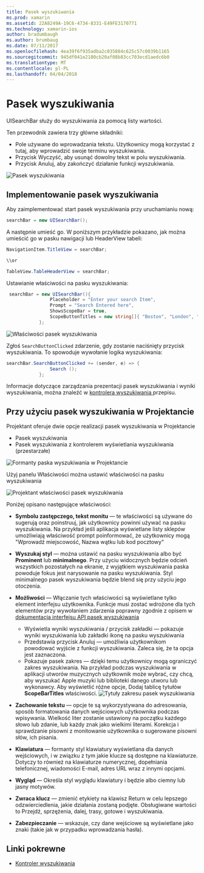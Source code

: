 ```yaml
---
title: Pasek wyszukiwania
ms.prod: xamarin
ms.assetid: 22A8249A-19C6-4734-8331-E49FE3170771
ms.technology: xamarin-ios
author: bradumbaugh
ms.author: brumbaug
ms.date: 07/11/2017
ms.openlocfilehash: 4ea39f6f935adba2c035884c625c57c0039b1165
ms.sourcegitcommit: 945df041e2180cb20af08b83cc703ecd1aedc6b0
ms.translationtype: MT
ms.contentlocale: pl-PL
ms.lasthandoff: 04/04/2018
---
```

# <a name="search-bar"></a>Pasek wyszukiwania

UISearchBar służy do wyszukiwania za pomocą listy wartości. 

Ten przewodnik zawiera trzy główne składniki: 

- Pole używane do wprowadzania tekstu. Użytkownicy mogą korzystać z tutaj, aby wprowadzić swoje terminu wyszukiwania.
- Przycisk Wyczyść, aby usunąć dowolny tekst w polu wyszukiwania.
- Przycisk Anuluj, aby zakończyć działanie funkcji wyszukiwania.

![Pasek wyszukiwania](searchbar-images/image1.png)

## <a name="implementing-the-search-bar"></a>Implementowanie pasek wyszukiwania

Aby zaimplementować start pasek wyszukiwania przy uruchamianiu nową:

```csharp
searchBar = new UISearchBar();
```

A następnie umieść go. W poniższym przykładzie pokazano, jak można umieścić go w pasku nawigacji lub HeaderView tabeli:

```csharp
NavigationItem.TitleView = searchBar;

\\or

TableView.TableHeaderView = searchBar;
```

Ustawianie właściwości na pasku wyszukiwania:

```csharp
 searchBar = new UISearchBar(){
                Placeholder = "Enter your search Item",
                Prompt = "Search Entered here",
                ShowsScopeBar = true,
                ScopeButtonTitles = new string[]{ "Boston", "London", "SF" },
            };
```

![Właściwości pasek wyszukiwania](searchbar-images/image6.png)

Zgłoś `SearchButtonClicked` zdarzenie, gdy zostanie naciśnięty przycisk wyszukiwania. To spowoduje wywołanie logika wyszukiwania:

```csharp
searchBar.SearchButtonClicked += (sender, e) => {
                Search ();
            };
```

Informacje dotyczące zarządzania prezentacji pasek wyszukiwania i wyniki wyszukiwania, można znaleźć w [kontrolera wyszukiwania ](https://developer.xamarin.com/recipes/ios/content_controls/search-controller/) przepisu.

## <a name="using-the-search-bar-in-the-designer"></a>Przy użyciu pasek wyszukiwania w Projektancie

Projektant oferuje dwie opcje realizacji pasek wyszukiwania w Projektancie

- Pasek wyszukiwania
- Pasek wyszukiwania z kontrolerem wyświetlania wyszukiwania (przestarzałe)

![Formanty paska wyszukiwania w Projektancie](searchbar-images/image2.png)

Użyj panelu Właściwości można ustawić właściwości na pasku wyszukiwania

![Projektant właściwości pasek wyszukiwania](searchbar-images/image3.png)

Poniżej opisano następujące właściwości:

- **Symbolu zastępczego, tekst monitu** — te właściwości są używane do sugerują oraz poinstruuj, jak użytkownicy powinni używać na pasku wyszukiwania. Na przykład jeśli aplikacja wyświetlane listy sklepów umożliwiają właściwość prompt poinformować, że użytkownicy mogą "Wprowadź miejscowość, Nazwa wątku lub kod pocztowy"
- **Wyszukaj styl** — można ustawić na pasku wyszukiwania albo być **Prominent** lub **minimalnego**. Przy użyciu widocznych będzie odcień wszystkich pozostałych na ekranie, z wyjątkiem wyszukiwania paska powoduje fokus jest narysowanie na pasku wyszukiwania. Styl minimalnego pasek wyszukiwania będzie blend się przy użyciu jego otoczenia.
- **Możliwości** — Włączanie tych właściwości są wyświetlane tylko element interfejsu użytkownika. Funkcje musi zostać wdrożone dla tych elementów przy wywołaniem zdarzenia poprawny zgodnie z opisem w [dokumentacja interfejsu API pasek wyszukiwania](https://developer.xamarin.com/api/type/UIKit.UISearchBar/)
    - Wyświetla wyniki wyszukiwania / przycisk zakładki — pokazuje wyniki wyszukiwania lub zakładki ikonę na pasku wyszukiwania
    - Przedstawia przycisk Anuluj — umożliwia użytkownikom powodować wyjście z funkcji wyszukiwania. Zaleca się, że ta opcja jest zaznaczona.
    - Pokazuje pasek zakres — dzięki temu użytkownicy mogą ograniczyć zakres wyszukiwania. Na przykład podczas wyszukiwania w aplikacji utworów muzycznych użytkownik może wybrać, czy chcą, aby wyszukać Apple muzyki lub biblioteki danego utworu lub wykonawcy. Aby wyświetlić różne opcje, Dodaj tablicę tytułów **ScopeBarTitles** właściwości.
    ![Tytuły zakresu pasek wyszukiwania](searchbar-images/image4.png)

- **Zachowanie tekstu** — opcje te są wykorzystywana do adresowania, sposób formatowania danych wejściowych użytkownika podczas wpisywania. Wielkość liter zostanie ustawiony na początku każdego słowo lub zdanie, lub każdy znak jako wielkimi literami. Korekcja i sprawdzanie pisowni z monitowanie użytkownika o sugerowane pisowni słów, ich pisania.
- **Klawiatura** — formanty styl klawiatury wyświetlana dla danych wejściowych, i w związku z tym jakie klucze są dostępne na klawiaturze. Dotyczy to również na klawiaturze numerycznej, dopełniania telefonicznej, wiadomości E-mail, adres URL wraz z innymi opcjami.
- **Wygląd** — Określa styl wyglądu klawiatury i będzie albo ciemny lub jasny motywów.
- **Zwraca klucz** — zmienić etykiety na klawisz Return w celu lepszego odzwierciedlenia, jakie działania zostaną podjęte. Obsługiwane wartości to Przejdź, sprzężenia, dalej, trasy, gotowe i wyszukiwania.
- **Zabezpieczanie** — wskazuje, czy dane wejściowe są wyświetlane jako znaki (takie jak w przypadku wprowadzania hasła).

## <a name="related-links"></a>Linki pokrewne

- [Kontroler wyszukiwania](https://developer.xamarin.com/recipes/ios/content_controls/search-controller/)
